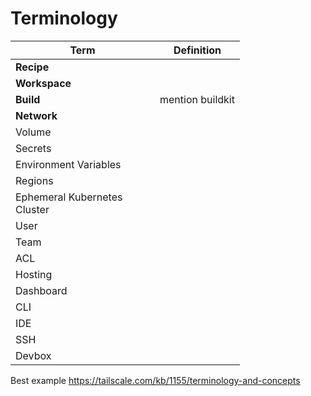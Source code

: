 # Terminology



<table data-full-width="false"><thead><tr><th width="215">Term</th><th>Definition</th></tr></thead><tbody><tr><td><strong>Recipe</strong></td><td></td></tr><tr><td><strong>Workspace</strong></td><td></td></tr><tr><td><strong>Build</strong></td><td>mention buildkit</td></tr><tr><td><strong>Network</strong></td><td></td></tr><tr><td>Volume</td><td></td></tr><tr><td>Secrets</td><td></td></tr><tr><td>Environment Variables</td><td></td></tr><tr><td>Regions</td><td></td></tr><tr><td>Ephemeral Kubernetes Cluster</td><td></td></tr><tr><td>User</td><td></td></tr><tr><td>Team</td><td></td></tr><tr><td>ACL</td><td></td></tr><tr><td>Hosting</td><td></td></tr><tr><td>Dashboard</td><td></td></tr><tr><td>CLI</td><td></td></tr><tr><td>IDE</td><td></td></tr><tr><td>SSH</td><td></td></tr><tr><td>Devbox</td><td></td></tr></tbody></table>

Best example https://tailscale.com/kb/1155/terminology-and-concepts

